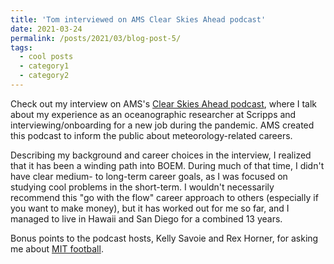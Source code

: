 ```yaml
---
title: 'Tom interviewed on AMS Clear Skies Ahead podcast'
date: 2021-03-24
permalink: /posts/2021/03/blog-post-5/
tags:
  - cool posts
  - category1
  - category2
---
```


Check out my interview on AMS's [Clear Skies Ahead podcast](https://www.ametsoc.org/index.cfm/ams/education-careers/careers/career-guides-tools/all-about-careers-in-meteorology/clear-skies-ahead-podcast/), where I talk about my experience as an oceanographic researcher at Scripps and interviewing/onboarding for a new job during the pandemic. AMS created this podcast to inform the public about meteorology-related careers. 

Describing my background and career choices in the interview, I realized that it has been a winding path into BOEM. During much of that time, I didn't have clear medium- to long-term career goals, as I was focused on studying cool problems in the short-term. I wouldn't necessarily recommend this "go with the flow" career approach to others (especially if you want to make money), but it has worked out for me so far, and I managed to live in Hawaii and San Diego for a combined 13 years. 

Bonus points to the podcast hosts, Kelly Savoie and Rex Horner, for asking me about [MIT football](https://www.mitathletics.com/sports/m-footbl/index).

